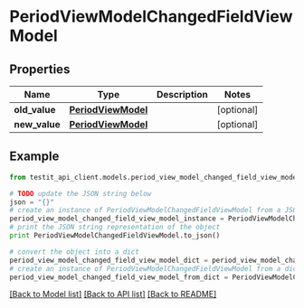# PeriodViewModelChangedFieldViewModel


## Properties
Name | Type | Description | Notes
------------ | ------------- | ------------- | -------------
**old_value** | [**PeriodViewModel**](PeriodViewModel.md) |  | [optional] 
**new_value** | [**PeriodViewModel**](PeriodViewModel.md) |  | [optional] 

## Example

```python
from testit_api_client.models.period_view_model_changed_field_view_model import PeriodViewModelChangedFieldViewModel

# TODO update the JSON string below
json = "{}"
# create an instance of PeriodViewModelChangedFieldViewModel from a JSON string
period_view_model_changed_field_view_model_instance = PeriodViewModelChangedFieldViewModel.from_json(json)
# print the JSON string representation of the object
print PeriodViewModelChangedFieldViewModel.to_json()

# convert the object into a dict
period_view_model_changed_field_view_model_dict = period_view_model_changed_field_view_model_instance.to_dict()
# create an instance of PeriodViewModelChangedFieldViewModel from a dict
period_view_model_changed_field_view_model_from_dict = PeriodViewModelChangedFieldViewModel.from_dict(period_view_model_changed_field_view_model_dict)
```
[[Back to Model list]](../README.md#documentation-for-models) [[Back to API list]](../README.md#documentation-for-api-endpoints) [[Back to README]](../README.md)


